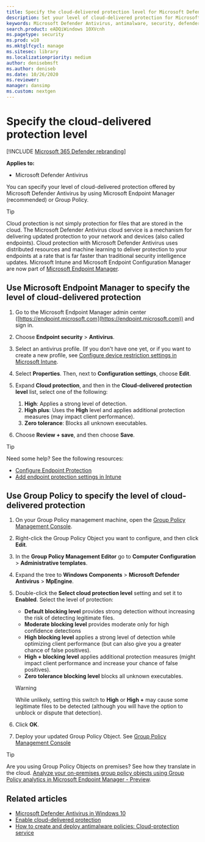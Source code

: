 ```yaml
---
title: Specify the cloud-delivered protection level for Microsoft Defender Antivirus
description: Set your level of cloud-delivered protection for Microsoft Defender Antivirus.
keywords: Microsoft Defender Antivirus, antimalware, security, defender, cloud, aggressiveness, protection level
search.product: eADQiWindows 10XVcnh
ms.pagetype: security
ms.prod: w10
ms.mktglfcycl: manage
ms.sitesec: library
ms.localizationpriority: medium
author: denisebmsft
ms.author: deniseb
ms.date: 10/26/2020
ms.reviewer: 
manager: dansimp
ms.custom: nextgen
---
```


# Specify the cloud-delivered protection level

[!INCLUDE [Microsoft 365 Defender rebranding](../../includes/microsoft-defender.md)]


**Applies to:**

- Microsoft Defender Antivirus

You can specify your level of cloud-delivered protection offered by Microsoft Defender Antivirus by using Microsoft Endpoint Manager (recommended) or Group Policy.

> [!TIP]
> Cloud protection is not simply protection for files that are stored in the cloud. The Microsoft Defender Antivirus cloud service is a mechanism for delivering updated protection to your network and devices (also called endpoints). Cloud protection with Microsoft Defender Antivirus uses distributed resources and machine learning to deliver protection to your endpoints at a rate that is far faster than traditional security intelligence updates. 
> Microsoft Intune and Microsoft Endpoint Configuration Manager are now part of [Microsoft Endpoint Manager](https://docs.microsoft.com/mem/endpoint-manager-overview). 


## Use Microsoft Endpoint Manager to specify the level of cloud-delivered protection

1. Go to the Microsoft Endpoint Manager admin center ([https://endpoint.microsoft.com](https://endpoint.microsoft.com)) and sign in.

2. Choose **Endpoint security** > **Antivirus**.

3. Select an antivirus profile. (If you don't have one yet, or if you want to create a new profile, see [Configure device restriction settings in Microsoft Intune](https://docs.microsoft.com/intune/device-restrictions-configure).

4. Select **Properties**. Then, next to **Configuration settings**, choose **Edit**.

5. Expand **Cloud protection**, and then in the **Cloud-delivered protection level** list, select one of the following:

    1. **High**: Applies a strong level of detection.
    2. **High plus**: Uses the **High** level and applies additional protection measures (may impact client performance).
    3. **Zero tolerance**: Blocks all unknown executables.

6. Choose **Review + save**, and then choose **Save**. 

> [!TIP]
> Need some help? See the following resources:
> - [Configure Endpoint Protection](https://docs.microsoft.com/mem/configmgr/protect/deploy-use/endpoint-protection-configure)
> - [Add endpoint protection settings in Intune](https://docs.microsoft.com/mem/intune/protect/endpoint-protection-configure)
  

## Use Group Policy to specify the level of cloud-delivered protection

1.  On your Group Policy management machine, open the [Group Policy Management Console](https://technet.microsoft.com/library/cc731212.aspx).

2. Right-click the Group Policy Object you want to configure, and then click **Edit**.

3.  In the **Group Policy Management Editor** go to **Computer Configuration** > **Administrative templates**.

4.  Expand the tree to **Windows Components** > **Microsoft Defender Antivirus** > **MpEngine**.

5.  Double-click the **Select cloud protection level** setting and set it to **Enabled**. Select the level of protection:
    - **Default blocking level** provides strong detection without increasing the risk of detecting legitimate files.
    - **Moderate blocking level** provides moderate only for high confidence detections
    - **High blocking level** applies a strong level of detection while optimizing client performance (but can also give you a greater chance of false positives).
    - **High + blocking level** applies additional protection measures (might impact client performance and increase your chance of false positives).
    - **Zero tolerance blocking level** blocks all unknown executables.
    
    > [!WARNING]
    > While unlikely, setting this switch to **High** or **High +** may cause some legitimate files to be detected (although you will have the option to unblock or dispute that detection).

6. Click **OK**.

7. Deploy your updated Group Policy Object. See [Group Policy Management Console](https://msdn.microsoft.com/library/ee663280(v=vs.85).aspx)

> [!TIP]
> Are you using Group Policy Objects on premises? See how they translate in the cloud. [Analyze your on-premises group policy objects using Group Policy analytics in Microsoft Endpoint Manager - Preview](https://docs.microsoft.com/mem/intune/configuration/group-policy-analytics). 
  
## Related articles

- [Microsoft Defender Antivirus in Windows 10](microsoft-defender-antivirus-in-windows-10.md)
- [Enable cloud-delivered protection](enable-cloud-protection-microsoft-defender-antivirus.md)
- [How to create and deploy antimalware policies: Cloud-protection service](https://docs.microsoft.com/configmgr/protect/deploy-use/endpoint-antimalware-policies#cloud-protection-service)


